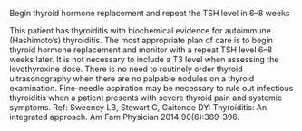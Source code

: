 Begin thyroid hormone replacement and repeat the TSH level in 6–8 weeks

This patient has thyroiditis with biochemical evidence for autoimmune (Hashimoto’s) thyroiditis. The most
appropriate plan of care is to begin thyroid hormone replacement and monitor with a repeat TSH level 6–8
weeks later. It is not necessary to include a T3 level when assessing the levothyroxine dose. There is no
need to routinely order thyroid ultrasonography when there are no palpable nodules on a thyroid
examination. Fine-needle aspiration may be necessary to rule out infectious thyroiditis when a patient
presents with severe thyroid pain and systemic symptoms.
Ref: Sweeney LB, Stewart C, Gaitonde DY: Thyroiditis: An integrated approach. Am Fam Physician 2014;90(6):389-396.